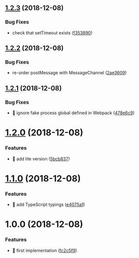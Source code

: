 ## [1.2.3](https://github.com/streamich/entask/compare/v1.2.2...v1.2.3) (2018-12-08)


### Bug Fixes

* check that setTimeout exists ([f353890](https://github.com/streamich/entask/commit/f353890))

## [1.2.2](https://github.com/streamich/entask/compare/v1.2.1...v1.2.2) (2018-12-08)


### Bug Fixes

* re-order postMessage with MessageChannel ([2ae3609](https://github.com/streamich/entask/commit/2ae3609))

## [1.2.1](https://github.com/streamich/entask/compare/v1.2.0...v1.2.1) (2018-12-08)


### Bug Fixes

* 🐛 ignore fake process global defined in Webpack ([478e6c9](https://github.com/streamich/entask/commit/478e6c9))

# [1.2.0](https://github.com/streamich/entask/compare/v1.1.0...v1.2.0) (2018-12-08)


### Features

* 🎸 add lite version ([5bcb837](https://github.com/streamich/entask/commit/5bcb837))

# [1.1.0](https://github.com/streamich/entask/compare/v1.0.0...v1.1.0) (2018-12-08)


### Features

* 🎸 add TypeScript typings ([e4075a1](https://github.com/streamich/entask/commit/e4075a1))

# 1.0.0 (2018-12-08)


### Features

* 🎸 first implementation ([fc2c5f9](https://github.com/streamich/entask/commit/fc2c5f9))
